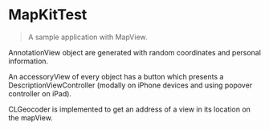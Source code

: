 # MapKitTest

>A sample application with MapView.

AnnotationView object are generated with random coordinates and personal information.

An accessoryView of every object has a button which presents a DescriptionViewController (modally on iPhone devices and using popover controller on iPad).

CLGeocoder is implemented to get an address of a view in its location on the mapView.
